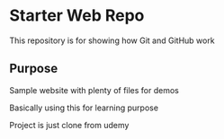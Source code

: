 # Starter Web Repo

This repository is for showing how Git and GitHub work

## Purpose

Sample website with plenty of files for demos

Basically using this for learning purpose

Project is just clone from udemy



